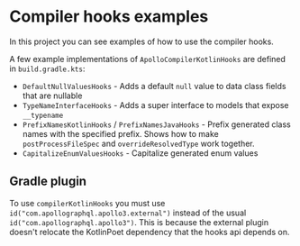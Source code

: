 # Compiler hooks examples

In this project you can see examples of how to use the compiler hooks.

A few example implementations of `ApolloCompilerKotlinHooks` are defined in `build.gradle.kts`:

- `DefaultNullValuesHooks` - Adds a default `null` value to data class fields that are nullable
- `TypeNameInterfaceHooks` - Adds a super interface to models that expose `__typename`
- `PrefixNamesKotlinHooks` / `PrefixNamesJavaHooks` - Prefix generated class names with the specified prefix. Shows how
  to make `postProcessFileSpec` and `overrideResolvedType` work together.
- `CapitalizeEnumValuesHooks` - Capitalize generated enum values

## Gradle plugin

To use `compilerKotlinHooks` you must use `id("com.apollographql.apollo3.external")` instead of the
usual `id("com.apollographql.apollo3")`. This is because the external plugin doesn't relocate the KotlinPoet dependency that the hooks api depends on.
